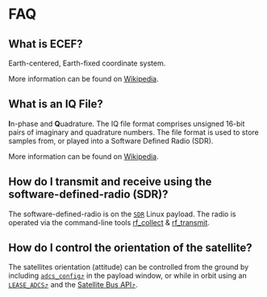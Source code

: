 # FAQ


## What is ECEF?

Earth-centered, Earth-fixed coordinate system.

More information can be found on [Wikipedia](https://en.wikipedia.org/wiki/Earth-centered,_Earth-fixed_coordinate_system).


## What is an IQ File?

**I**n-phase and **Q**uadrature. The IQ file format comprises unsigned 16-bit pairs of imaginary and quadrature numbers. The file format is used to store samples from, or played into a Software Defined Radio (SDR).

More information can be found on [Wikipedia](https://en.wikipedia.org/wiki/In-phase_and_quadrature_components).


## How do I transmit and receive using the software-defined-radio (SDR)?

The software-defined-radio is on the [`SDR`](./ExecutionEnvironment.html#sdr) Linux payload. The radio is operated via the command-line tools [rf_collect](./Utilities.md#rf-collect) & [rf_transmit](./Utilities.md#rf-transmit).


## How do I control the orientation of the satellite?

The satellites orientation (attitude) can be controlled from the ground by including [`adcs_config`⤴](https://developers.spire.com/tasking-api-docs/#adcs_config) in the payload window, or while in orbit using an [`LEASE_ADCS`⤴](https://developers.spire.com/tasking-api-docs/index.html#lease_adcs) and the [Satellite Bus API⤴](https://developers.spire.com/satellite-bus-api/).
